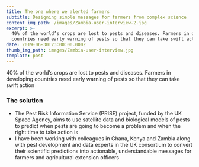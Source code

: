```yaml
---
title: The one where we alerted farmers
subtitle: Designing simple messages for farmers from complex science
content_img_path: /images/Zambia-user-interview-2.jpg
excerpt: >-
  40% of the world’s crops are lost to pests and diseases. Farmers in developing
  countries need early warning of pests so that they can take swift action.
date: 2019-06-30T23:00:00.000Z
thumb_img_path: images/Zambia-user-interview.jpg
template: post
---
```


<section class="content case-study-detail">
			<p>40% of the world’s crops are lost to pests and diseases. Farmers in developing countries need early warning of pests so that they can take swift action</p>
			</section>

<section class="content case-study-detail">
<h3>The solution</h3>
			<ul>
				<li>The Pest Risk Information Service (PRISE) project, funded by the UK Space Agency, aims to use satellite data and biological models of pests to predict when pests are going to become a problem and when the right time to take action is</li>
				<li>I have been working with colleagues in Ghana, Kenya and Zambia along with pest development and data experts in the UK consortium to convert their scientific predictions into actionable, understandable messages for farmers and agricultural extension officers</li>
			</ul>
</section>

